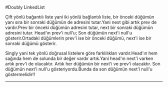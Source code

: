 ﻿#Doubly LinkedList


Çift yönlü bağantılı liste yani iki yönlü bağlantılı liste, bir önceki düğümün yanı sıra bir sonraki düğümün de adresini tutar.Yani next gibi artık prev de vardır.Prev bir önceki düğümün adresini tutar, next bir sonraki düğümün adresini tutar.
Head'ın prev'i null'u; Son düğümün next'i null'u gösterir.Ortadaki düğümlerin prev'i ise bir önceki düğümü, next'i ise bir sonraki düğümü gösterir.

Singly yani tek yönlü doğrusal listelere göre farklılıkları vardır.Head'ın hem sağında hem de solunda bir değer vardır artık.Yani head'ın next'i varken artık prev'i de olacaktır.
Artık her düğümün bir next'i ve prev'i olacaktır.
Son düğümün next'i null'u gösteriyordu.Bunda da son düğümün next'i null'u göstermelidir!!

-----------------------------------------------------------------------------------------------------------------